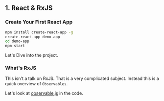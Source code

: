 ## 1. React & RxJS

### Create Your First React App

```bash
npm install create-react-app -g
create-react-app demo-app
cd demo-app
npm start
```

Let's Dive into the project.

### What's RxJS

This isn't a talk on RxJS. That is a very complicated subject. Instead this is a quick overview of `Observables`.

Let's look at [observable.js](./observable.js) in the code.